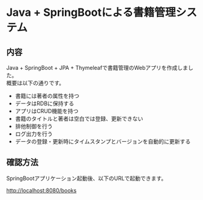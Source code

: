 # Java + SpringBootによる書籍管理システム

## 内容

Java + SpringBoot + JPA + Thymeleafで書籍管理のWebアプリを作成しました。  
概要は以下の通りです。  

- 書籍には著者の属性を持つ
- データはRDBに保持する
- アプリはCRUD機能を持つ
- 書籍のタイトルと著者は空白では登録、更新できない
- 排他制御を行う
- ログ出力を行う
- データの登録・更新時にタイムスタンプとバージョンを自動的に更新する

## 確認方法

SpringBootアプリケーション起動後、以下のURLで起動できます。  

<http://localhost:8080/books>
